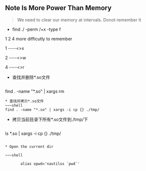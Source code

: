 ## Note Is More Power Than Memory 
> We need to clear our memory at intervals. Donot remember it 

* find ./ -perm /+x -type f 

1 2 4 more difficutly to remember

1 ----<>x 

2 ----<>w 

4 ----<>r 


* 查找并删除*.so文件
  ~~~shell
find . -name "*.so" | xargs rm
  ~~~
* 查找并拷贝*.so文件
  ~~~shell
find . -name "*.so" | xargs -i cp {} ./tmp/
  ~~~
* 拷贝当前目录下所有*.so文件到./tmp/下
  ~~~shell
ls *.so | xargs -i cp {} ./tmp/
  ~~~

* Open the current dir

  ~~~shell

         alias opwd='nautilus `pwd`'

  ~~~
